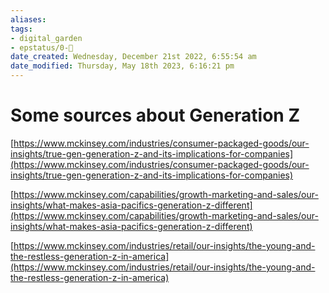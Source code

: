```yaml
---
aliases: 
tags: 
- digital_garden
- epstatus/0-🌰
date_created: Wednesday, December 21st 2022, 6:55:54 am
date_modified: Thursday, May 18th 2023, 6:16:21 pm
---
```

# Some sources about Generation Z

[https://www.mckinsey.com/industries/consumer-packaged-goods/our-insights/true-gen-generation-z-and-its-implications-for-companies](https://www.mckinsey.com/industries/consumer-packaged-goods/our-insights/true-gen-generation-z-and-its-implications-for-companies)
    
[https://www.mckinsey.com/capabilities/growth-marketing-and-sales/our-insights/what-makes-asia-pacifics-generation-z-different](https://www.mckinsey.com/capabilities/growth-marketing-and-sales/our-insights/what-makes-asia-pacifics-generation-z-different)
    
[https://www.mckinsey.com/industries/retail/our-insights/the-young-and-the-restless-generation-z-in-america](https://www.mckinsey.com/industries/retail/our-insights/the-young-and-the-restless-generation-z-in-america)
    